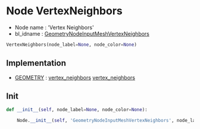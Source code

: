 # Node VertexNeighbors

- Node name : 'Vertex Neighbors'
- bl_idname : [GeometryNodeInputMeshVertexNeighbors](https://docs.blender.org/api/current/bpy.types.GeometryNodeInputMeshVertexNeighbors.html)


``` python
VertexNeighbors(node_label=None, node_color=None)
```
## Implementation

- [GEOMETRY](/docs/GeoNodes/socket_GEOMETRY.md) : [vertex_neighbors](/docs/GeoNodes/socket_GEOMETRY.md#vertex_neighbors) [vertex_neighbors](/docs/GeoNodes/socket_GEOMETRY.md#vertex_neighbors)

## Init

``` python
def __init__(self, node_label=None, node_color=None):

    Node.__init__(self, 'GeometryNodeInputMeshVertexNeighbors', node_label=node_label, node_color=node_color)
```
